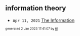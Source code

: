 ## information theory


* <code>Apr 11, 2021</code> [The Information](2021-04-11T18-17-33-the-information.md)

<sup><sub>generated 2 Jan 2023 17:41:07 by <a href='https://github.com/senorprogrammer/til'>til</a></sub></sup>
